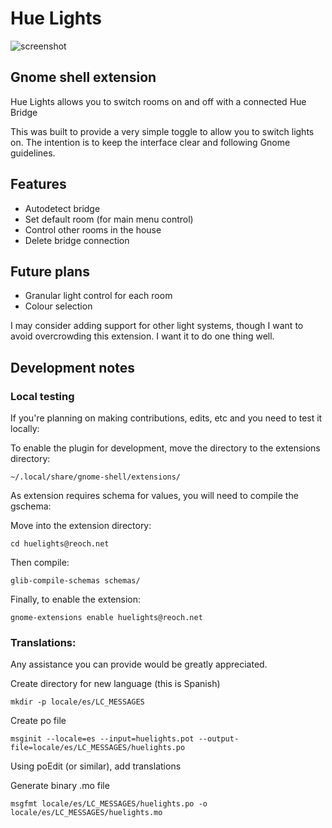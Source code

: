 # Hue Lights
![screenshot](https://github.com/liamreoch/gnome-shell-extensions-hue-lights/blob/main/screenshots/settings.png)




## Gnome shell extension
Hue Lights allows you to switch rooms on and off with a connected Hue Bridge

This was built to provide a very simple toggle to allow you to switch lights on.
The intention is to keep the interface clear and following Gnome guidelines.

## Features
- Autodetect bridge
- Set default room (for main menu control)
- Control other rooms in the house
- Delete bridge connection

## Future plans
- Granular light control for each room
- Colour selection

I may consider adding support for other light systems, though I want to avoid overcrowding this extension.
I want it to do one thing well.

## Development notes

### Local testing
If you're planning on making contributions, edits, etc and you need to test it locally:

To enable the plugin for development, move the directory to the extensions directory:

`~/.local/share/gnome-shell/extensions/`

As extension requires schema for values, you will need to compile the gschema: 

Move into the extension directory:

`cd huelights@reoch.net`

Then compile:

`glib-compile-schemas schemas/`

Finally, to enable the extension:

`gnome-extensions enable huelights@reoch.net`

### Translations:

Any assistance you can provide would be greatly appreciated.

Create directory for new language (this is Spanish)

`mkdir -p locale/es/LC_MESSAGES`

Create po file

`msginit --locale=es --input=huelights.pot --output-file=locale/es/LC_MESSAGES/huelights.po`

Using poEdit (or similar), add translations

Generate binary .mo file

`msgfmt locale/es/LC_MESSAGES/huelights.po -o locale/es/LC_MESSAGES/huelights.mo`
